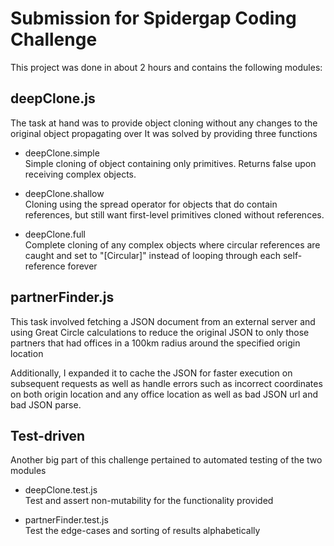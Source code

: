 # Submission for Spidergap Coding Challenge

This project was done in about 2 hours and contains the following modules:

## deepClone.js

The task at hand was to provide object cloning without any changes to the original object propagating over
It was solved by providing three functions

- deepClone.simple  
	Simple cloning of object containing only primitives. Returns false upon receiving complex objects.  

- deepClone.shallow  
	Cloning using the spread operator for objects that do contain references, but still want first-level primitives cloned without references.  

- deepClone.full  
	Complete cloning of any complex objects where circular references are caught and set to "[Circular]" instead of looping through each self-reference forever  

## partnerFinder.js

This task involved fetching a JSON document from an external server and using Great Circle calculations to reduce the original JSON to only those partners that had offices in a 100km radius around the specified origin location

Additionally, I expanded it to cache the JSON for faster execution on subsequent requests as well as handle errors such as incorrect coordinates on both origin location and any office location as well as bad JSON url and bad JSON parse.

## Test-driven

Another big part of this challenge pertained to automated testing of the two modules

- deepClone.test.js  
	Test and assert non-mutability for the functionality provided  

- partnerFinder.test.js  
	Test the edge-cases and sorting of results alphabetically
